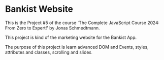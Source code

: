 # Bankist Website

This is the Project #5 of the course 'The Complete JavaScript Course 2024: From Zero to Expert!' by Jonas Schmedtmann.

This project is kind of the marketing website for the Bankist App.

The purpose of this project is learn advanced DOM and Events, styles, attributes and classes, scrolling and slides.
